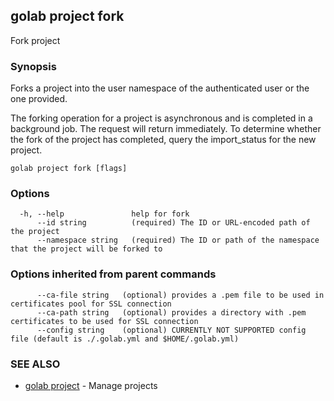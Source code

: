 ## golab project fork

Fork project

### Synopsis


Forks a project into the user namespace of the authenticated user or the one provided.

The forking operation for a project is asynchronous and is completed in a background job. The request will return immediately. To determine whether the fork of the project has completed, query the import_status for the new project.

```
golab project fork [flags]
```

### Options

```
  -h, --help               help for fork
      --id string          (required) The ID or URL-encoded path of the project
      --namespace string   (required) The ID or path of the namespace that the project will be forked to
```

### Options inherited from parent commands

```
      --ca-file string   (optional) provides a .pem file to be used in certificates pool for SSL connection
      --ca-path string   (optional) provides a directory with .pem certificates to be used for SSL connection
      --config string    (optional) CURRENTLY NOT SUPPORTED config file (default is ./.golab.yml and $HOME/.golab.yml)
```

### SEE ALSO
* [golab project](golab_project.md)	 - Manage projects

